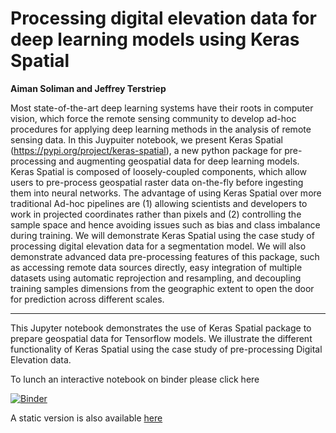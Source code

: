 
# Processing digital elevation data for deep learning models using Keras Spatial<br/>
**Aiman Soliman and Jeffrey Terstriep**

Most state-of-the-art deep learning systems have their roots in computer vision, which force the remote sensing community to develop ad-hoc procedures for applying deep learning methods in the analysis of remote sensing data. In this Juypuiter notebook, we present Keras Spatial (https://pypi.org/project/keras-spatial), a new python package for pre-processing and augmenting geospatial data for deep learning models. Keras Spatial is composed of loosely-coupled components, which allow users to pre-process geospatial raster data on-the-fly before ingesting them into neural networks. The advantage of using Keras Spatial over more traditional Ad-hoc pipelines are (1) allowing scientists and developers to work in projected coordinates rather than pixels and (2) controlling the sample space and hence avoiding issues such as bias and class imbalance during training. We will demonstrate Keras Spatial using the case study of processing digital elevation data for a segmentation model. We will also demonstrate advanced data pre-processing features of this package, such as accessing remote data sources directly, easy integration of multiple datasets using automatic reprojection and resampling, and decoupling training samples dimensions from the geographic extent to open the door for prediction across different scales.

----

This Jupyter notebook demonstrates the use of Keras Spatial package to prepare geospatial data for Tensorflow models. We illustrate the different functionality of Keras Spatial using the case study of pre-processing Digital Elevation data.

To lunch an interactive notebook on binder please click here 

[![Binder](https://mybinder.org/badge_logo.svg)](https://mybinder.org/v2/gh/a2soliman/ec20/master?filepath=ks-preprocess-dem.ipynb)

A static version is also available [here](https://github.com/earthcube2020/ec20_soliman_etal/blob/master/ks-preprocess-dem.ipynb)       
